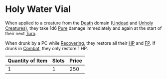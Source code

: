 # Holy Water Vial

When applied to a creature from the [Death](../../../Magic/Spells/Spell%20Domains/Death.md) domain ([Undead](../../../Resources%20for%20GMs/Creatures/Creature%20Types/Undead.md) and [Unholy Creatures](../../../Resources%20for%20GMs/Creatures/Creature%20Types/Unholy%20Creature.md)), they take 1d6 [Pure](../../../Game%20Procedures/Combat/Damage%20Types/Pure.md) damage immediately and again at the start of their next [Turn](../../../Game%20Procedures/Core%20Procedures/Turn.md).

When drunk by a PC while [Recovering](../../../Game%20Procedures/Exploration/Delving.md#Recover), they restore all their [HP](../../../Player%20Characters/Derived%20Statistics/Health%20Points.md) and [FP](../../../Player%20Characters/Derived%20Statistics/Fatigue%20Points.md). If drunk in [Combat](../../../Game%20Procedures/Combat/Combat.md), they only restore 1 HP.

| Quantity of Item | Slots | Price |
| ---------------- | ----- | ----- |
| 1                | 1     | 250   |
